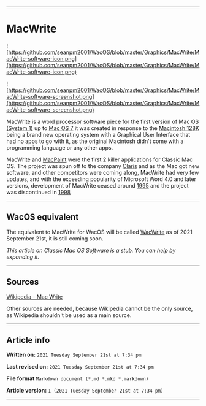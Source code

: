   
***

# MacWrite

<!--
<details>
<summary><p>Click/tap here to expand/collapse</p>
<p>the dropdown containing the Mac OS X 10.0 logo</p></summary>

![https://github.com/seanpm2001/WacOS/blob/master/Graphics/MacOS_X/10.0_Cheetah/MacOS10.1.png](https://github.com/seanpm2001/WacOS/blob/master/Graphics/MacOS_X/10.0_Cheetah/MacOS10.1.png)

</details>
!-->

![https://github.com/seanpm2001/WacOS/blob/master/Graphics/MacWrite/MacWrite-software-icon.png](https://github.com/seanpm2001/WacOS/blob/master/Graphics/MacWrite/MacWrite-software-icon.png)

![https://github.com/seanpm2001/WacOS/blob/master/Graphics/MacWrite/MacWrite-software-screenshot.png](https://github.com/seanpm2001/WacOS/blob/master/Graphics/MacWrite/MacWrite-software-screenshot.png)

<!-- ( **Predecessor:** [Mac OS X Public Beta](https://github.com/seanpm2001/WacOS/wiki/Mac-OS-X-Public-Beta/) | **Successor:** [Mac OS X 10.1 (Puma)](https://github.com/seanpm2001/WacOS/wiki/Mac-OS-X-10-1-Puma/) ) !-->

MacWrite is a word processor software piece for the first version of Mac OS [(System 1)](https://github.com/seanpm2001/WacOS/wiki/System-1/) up to [Mac OS 7](https://github.com/seanpm2001/WacOS/wiki/Mac-OS-7/) it was created in response to the [Macintosh 128K](https://github.com/seanpm2001/WacOS/wiki/Macintosh-128K/) being a brand new operating system with a Graphical User Interface that had no apps to go with it, as the original Macintosh didn't come with a programming language or any other apps. 

MacWrite and [MacPaint](https://github.com/seanpm2001/WacOS/wiki/MacPaint/) were the first 2 killer applications for Classic Mac OS. The project was spun off to the company [Claris](https://github.com/seanpm2001/WacOS/wiki/Claris/) and as the Mac got new software, and other competitors were coming along, MacWrite had very few updates, and with the exceeding popularity of Microsoft Word 4.0 and later versions, development of MacWrite ceased around [1995](https://github.com/seanpm2001/WacOS/wiki/1995/) and the project was discontinued in [1998](https://github.com/seanpm2001/WacOS/wiki/1998/)

<!-- **This article is a modified copy of the Wikipedia article of the same subject. It needs to be rewritten to be more original.** !-->

***

## WacOS equivalent

The equivalent to MacWrite for WacOS will be called [WacWrite](https://github.com/seanpm2001/wiki/WacOS/WacWrite/) as of 2021 September 21st, it is still coming soon.

_This article on Classic Mac OS Software is a stub. You can help by expanding it._

***

## Sources

[Wikipedia - Mac Write](https://en.wikipedia.org/wiki/MacWrite)

Other sources are needed, because Wikipedia cannot be the only source, as Wikipedia shouldn't be used as a main source. <!-- this article needs LOTS of improvement and original work to prevent it from being a copy and paste from Wikipedia. !-->

***

## Article info

**Written on:** `2021 Tuesday September 21st at 7:34 pm`

**Last revised on:** `2021 Tuesday September 21st at 7:34 pm`

**File format** `Markdown document (*.md *.mkd *.markdown)`

**Article version:** `1 (2021 Tuesday September 21st at 7:34 pm)`

***

<!-- Tools

Quick copy and paste

https://github.com/seanpm2001/WacOS/wiki/

!-->

